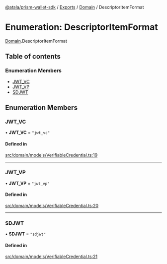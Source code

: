 [@atala/prism-wallet-sdk](../README.md) / [Exports](../modules.md) / [Domain](../modules/Domain.md) / DescriptorItemFormat

# Enumeration: DescriptorItemFormat

[Domain](../modules/Domain.md).DescriptorItemFormat

## Table of contents

### Enumeration Members

- [JWT\_VC](Domain.DescriptorItemFormat.md#jwt_vc)
- [JWT\_VP](Domain.DescriptorItemFormat.md#jwt_vp)
- [SDJWT](Domain.DescriptorItemFormat.md#sdjwt)

## Enumeration Members

### JWT\_VC

• **JWT\_VC** = ``"jwt_vc"``

#### Defined in

[src/domain/models/VerifiableCredential.ts:19](https://github.com/hyperledger/identus-edge-agent-sdk-ts/blob/2cdbf1ede368164be3dd56f3e362e76e94d48b48/src/domain/models/VerifiableCredential.ts#L19)

___

### JWT\_VP

• **JWT\_VP** = ``"jwt_vp"``

#### Defined in

[src/domain/models/VerifiableCredential.ts:20](https://github.com/hyperledger/identus-edge-agent-sdk-ts/blob/2cdbf1ede368164be3dd56f3e362e76e94d48b48/src/domain/models/VerifiableCredential.ts#L20)

___

### SDJWT

• **SDJWT** = ``"sdjwt"``

#### Defined in

[src/domain/models/VerifiableCredential.ts:21](https://github.com/hyperledger/identus-edge-agent-sdk-ts/blob/2cdbf1ede368164be3dd56f3e362e76e94d48b48/src/domain/models/VerifiableCredential.ts#L21)
